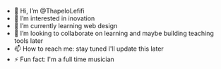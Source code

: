 - 👋 Hi, I’m @ThapeloLefifi
- 👀 I’m interested in inovation
- 🌱 I’m currently learning web design
- 💞️ I’m looking to collaborate on learning and maybe building teaching tools later
- 📫 How to reach me: stay tuned I'll update this later
- ⚡ Fun fact: I'm a full time musician
  

<!---
ThapeloLefifi/ThapeloLefifi is a ✨ special ✨ repository because its `README.md` (this file) appears on your GitHub profile.
You can click the Preview link to take a look at your changes.
--->
